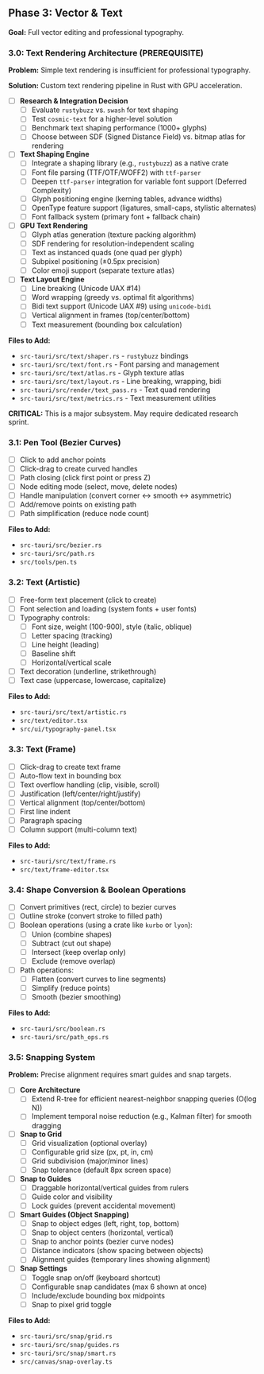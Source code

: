 ## Phase 3: Vector & Text

**Goal:** Full vector editing and professional typography.

### 3.0: Text Rendering Architecture (PREREQUISITE)
**Problem:** Simple text rendering is insufficient for professional typography.

**Solution:** Custom text rendering pipeline in Rust with GPU acceleration.

- [ ] **Research & Integration Decision**
  - [ ] Evaluate `rustybuzz` vs. `swash` for text shaping
  - [ ] Test `cosmic-text` for a higher-level solution
  - [ ] Benchmark text shaping performance (1000+ glyphs)
  - [ ] Choose between SDF (Signed Distance Field) vs. bitmap atlas for rendering
  
- [ ] **Text Shaping Engine**
  - [ ] Integrate a shaping library (e.g., `rustybuzz`) as a native crate
  - [ ] Font file parsing (TTF/OTF/WOFF2) with `ttf-parser`
  - [ ] Deepen `ttf-parser` integration for variable font support (Deferred Complexity)
  - [ ] Glyph positioning engine (kerning tables, advance widths)
  - [ ] OpenType feature support (ligatures, small-caps, stylistic alternates)
  - [ ] Font fallback system (primary font + fallback chain)
  
- [ ] **GPU Text Rendering**
  - [ ] Glyph atlas generation (texture packing algorithm)
  - [ ] SDF rendering for resolution-independent scaling
  - [ ] Text as instanced quads (one quad per glyph)
  - [ ] Subpixel positioning (±0.5px precision)
  - [ ] Color emoji support (separate texture atlas)
  
- [ ] **Text Layout Engine**
  - [ ] Line breaking (Unicode UAX #14)
  - [ ] Word wrapping (greedy vs. optimal fit algorithms)
  - [ ] Bidi text support (Unicode UAX #9) using `unicode-bidi`
  - [ ] Vertical alignment in frames (top/center/bottom)
  - [ ] Text measurement (bounding box calculation)

**Files to Add:**
- `src-tauri/src/text/shaper.rs` - `rustybuzz` bindings
- `src-tauri/src/text/font.rs` - Font parsing and management
- `src-tauri/src/text/atlas.rs` - Glyph texture atlas
- `src-tauri/src/text/layout.rs` - Line breaking, wrapping, bidi
- `src-tauri/src/render/text_pass.rs` - Text quad rendering
- `src-tauri/src/text/metrics.rs` - Text measurement utilities

**CRITICAL:** This is a major subsystem. May require dedicated research sprint.

### 3.1: Pen Tool (Bezier Curves)
- [ ] Click to add anchor points
- [ ] Click-drag to create curved handles
- [ ] Path closing (click first point or press Z)
- [ ] Node editing mode (select, move, delete nodes)
- [ ] Handle manipulation (convert corner ↔ smooth ↔ asymmetric)
- [ ] Add/remove points on existing path
- [ ] Path simplification (reduce node count)

**Files to Add:**
- `src-tauri/src/bezier.rs`
- `src-tauri/src/path.rs`
- `src/tools/pen.ts`

### 3.2: Text (Artistic)
- [ ] Free-form text placement (click to create)
- [ ] Font selection and loading (system fonts + user fonts)
- [ ] Typography controls:
  - [ ] Font size, weight (100-900), style (italic, oblique)
  - [ ] Letter spacing (tracking)
  - [ ] Line height (leading)
  - [ ] Baseline shift
  - [ ] Horizontal/vertical scale
- [ ] Text decoration (underline, strikethrough)
- [ ] Text case (uppercase, lowercase, capitalize)

**Files to Add:**
- `src-tauri/src/text/artistic.rs`
- `src/text/editor.tsx`
- `src/ui/typography-panel.tsx`

### 3.3: Text (Frame)
- [ ] Click-drag to create text frame
- [ ] Auto-flow text in bounding box
- [ ] Text overflow handling (clip, visible, scroll)
- [ ] Justification (left/center/right/justify)
- [ ] Vertical alignment (top/center/bottom)
- [ ] First line indent
- [ ] Paragraph spacing
- [ ] Column support (multi-column text)

**Files to Add:**
- `src-tauri/src/text/frame.rs`
- `src/text/frame-editor.tsx`

### 3.4: Shape Conversion & Boolean Operations
- [ ] Convert primitives (rect, circle) to bezier curves
- [ ] Outline stroke (convert stroke to filled path)
- [ ] Boolean operations (using a crate like `kurbo` or `lyon`):
  - [ ] Union (combine shapes)
  - [ ] Subtract (cut out shape)
  - [ ] Intersect (keep overlap only)
  - [ ] Exclude (remove overlap)
- [ ] Path operations:
  - [ ] Flatten (convert curves to line segments)
  - [ ] Simplify (reduce points)
  - [ ] Smooth (bezier smoothing)

**Files to Add:**
- `src-tauri/src/boolean.rs`
- `src-tauri/src/path_ops.rs`

### 3.5: Snapping System
**Problem:** Precise alignment requires smart guides and snap targets.

- [ ] **Core Architecture**
  - [ ] Extend R-tree for efficient nearest-neighbor snapping queries (O(log N))
  - [ ] Implement temporal noise reduction (e.g., Kalman filter) for smooth dragging
  
- [ ] **Snap to Grid**
  - [ ] Grid visualization (optional overlay)
  - [ ] Configurable grid size (px, pt, in, cm)
  - [ ] Grid subdivision (major/minor lines)
  - [ ] Snap tolerance (default 8px screen space)
  
- [ ] **Snap to Guides**
  - [ ] Draggable horizontal/vertical guides from rulers
  - [ ] Guide color and visibility
  - [ ] Lock guides (prevent accidental movement)
  
- [ ] **Smart Guides (Object Snapping)**
  - [ ] Snap to object edges (left, right, top, bottom)
  - [ ] Snap to object centers (horizontal, vertical)
  - [ ] Snap to anchor points (bezier curve nodes)
  - [ ] Distance indicators (show spacing between objects)
  - [ ] Alignment guides (temporary lines showing alignment)
  
- [ ] **Snap Settings**
  - [ ] Toggle snap on/off (keyboard shortcut)
  - [ ] Configurable snap candidates (max 6 shown at once)
  - [ ] Include/exclude bounding box midpoints
  - [ ] Snap to pixel grid toggle

**Files to Add:**
- `src-tauri/src/snap/grid.rs`
- `src-tauri/src/snap/guides.rs`
- `src-tauri/src/snap/smart.rs`
- `src/canvas/snap-overlay.ts`

